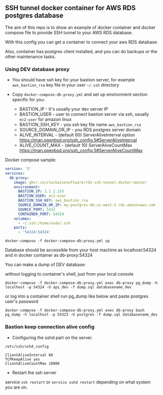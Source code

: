 ## SSH tunnel docker container for AWS RDS postgres database

The aim of this repo is to show an example of docker container and docker compose file to provide SSH tunnel to your AWS RDS database.

With this config you can get a container to connect your aws RDS database.

Also, container has postgres client installed, and you can do backups or the other maintenance tasks.


### Using DEV database proxy
- You should have ssh key for your bastion server, for example `aws_bastion_rsa` key file in your user `~/.ssh` directory
- Copy `docker-compose-db-proxy.yml` and set up environment section specific for you:
  
  - BASTION_IP - It's usually your dev server IP
  - BASTION_USER - user to connect bastion server via ssh, usually `ec2-user` for amazon linux
  - BASTION_SSH_KEY - you ssh key file name `aws_bastion_rsa`
  - SOURCE_DOMAIN_OR_IP - you RDS postgres server domain
  - ALIVE_INTERVAL - (default 60) ServerAliveInterval option https://man.openbsd.org/ssh_config.5#ServerAliveInterval
  - ALIVE_COUNT_MAX - (default 10) ServerAliveCountMax https://man.openbsd.org/ssh_config.5#ServerAliveCountMax

Docker compose sample:
```yaml
version: '3'
services:
  db-proxy:
    image: ghcr.io/clockwisesoftware/rds-ssh-tunnel-docker:master
    environment:
      BASTION_IP: 1.1.1.153
      BASTION_USER: ec2-user
      BASTION_SSH_KEY: aws_bastion_rsa
      SOURCE_DOMAIN_OR_IP: my-postgres-db.us-west-2.rds.amazonaws.com
      SOURCE_PORT: 5432
      CONTAINER_PORT: 54324
    volumes:
      - ~/.ssh:/home/node/.ssh
    ports:
      - '54324:54324'
```

```shell
docker-compose -f docker-compose-db-proxy.yml up
```
Database should be accessible from your host machine as localhost:54324 and in docker container as db-proxy:54324


You can make a dump of DEV database:

without logging to container's shell, just from your local console

```shell
docker-compose -f docker-compose-db-proxy.yml exec db-proxy pg_dump -h localhost -p 54324 -U api_dev -f dump.sql databasename_dev
```

or log into a container shell run pg_dump like below and paste postgres user's password

```shell
docker-compose -f docker-compose-db-proxy.yml exec db-proxy bash
pg_dump -h localhost -p 54323 -U postgres -f dump.sql databasename_dev
```


### Bastion keep connection alive config

- Configuring the sshd part on the server.

`/etc/ssh/sshd_config`

```shell
ClientAliveInterval 60
TCPKeepAlive yes
ClientAliveCountMax 10000
```

- Restart the ssh server

service `ssh restart` or  `service sshd restart` depending on what system you are on.